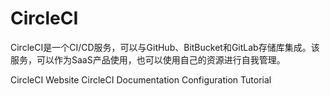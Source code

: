 # CircleCI

CircleCI是一个CI/CD服务，可以与GitHub、BitBucket和GitLab存储库集成。该服务，可以作为SaaS产品使用，也可以使用自己的资源进行自我管理。

<BadgeLink badgeText='Official Website' colorScheme='blue' href='https://circleci.com/'>CircleCI Website</BadgeLink>
<BadgeLink badgeText='Official Documentation' colorScheme='blue' href='https://circleci.com/docs'>CircleCI Documentation</BadgeLink>
<BadgeLink badgeText='Configuration Tutorial' colorScheme='blue' href='https://circleci.com/docs/config-intro'>Configuration Tutorial</BadgeLink>
